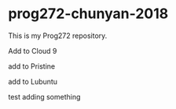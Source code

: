 # prog272-chunyan-2018

This is my Prog272 repository.

Add to Cloud 9

add to Pristine

add to Lubuntu 

test adding something